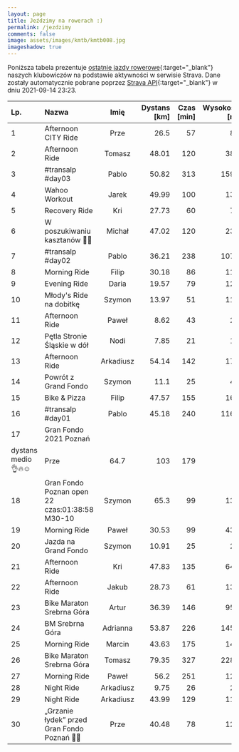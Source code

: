 ```yaml
---
layout: page
title: Jeździmy na rowerach :)
permalink: /jezdzimy
comments: false
image: assets/images/kmtb/kmtb008.jpg
imageshadow: true
---
```


Poniższa tabela prezentuje [ostatnie jazdy rowerowe](https://www.strava.com/clubs/336381){:target="_blank"} naszych klubowiczów na podstawie aktywności w serwisie Strava. Dane zostały automatycznie pobrane poprzez [Strava API](https://developers.strava.com/docs/reference/#api-Clubs-getClubActivitiesById){:target="_blank"} w dniu 2021-09-14 23:23.

Lp. | Nazwa | Imię | Dystans [km] | Czas [min] | Wysokość [m]
:--- | :--- | :---: | ---: | ---: | ---:
1|Afternoon CITY Ride|Prze|26.5|57|87
2|Afternoon Ride|Tomasz|48.01|120|385
3|#transalp #day03|Pablo|50.82|313|1596
4|Wahoo Workout|Jarek|49.99|100|132
5|Recovery Ride|Kri|27.73|60|76
6|W poszukiwaniu kasztanów 🌰🍂|Michał|47.02|120|235
7|#transalp #day02|Pablo|36.21|238|1070
8|Morning Ride|Filip|30.18|86|110
9|Evening Ride|Daria|19.57|79|121
10|Młody's Ride na dobitkę |Szymon|13.97|51|117
11|Afternoon Ride|Paweł|8.62|43|29
12|Pętla Stronie Śląskie w dół|Nodi|7.85|21|16
13|Afternoon Ride|Arkadiusz|54.14|142|172
14|Powrót z Grand Fondo|Szymon|11.1|25|47
15|Bike & Pizza|Filip|47.57|155|162
16|#transalp #day01|Pablo|45.18|240|1168
17|Gran Fondo 2021 Poznań
dystans medio 👌🔥☺️|Prze|64.7|103|179
18|Gran Fondo Poznan open 22  czas:01:38:58  M30-10|Szymon|65.3|99|136
19|Morning Ride |Paweł|30.53|99|433
20|Jazda na Grand Fondo|Szymon|10.91|25|29
21|Afternoon Ride|Kri|47.83|135|649
22|Afternoon Ride|Jakub|28.73|61|139
23|Bike Maraton Srebrna Góra|Artur|36.39|146|955
24|BM Srebrna Góra |Adrianna|53.87|226|1452
25|Morning Ride|Marcin|43.63|175|140
26|Bike Maraton Srebrna Góra|Tomasz|79.35|327|2287
27|Morning Ride |Paweł|56.2|251|125
28|Night Ride|Arkadiusz|9.75|26|27
29|Night Ride|Arkadiusz|43.99|129|113
30|„Grzanie łydek” przed Gran Fondo Poznań 🦵😉|Prze|40.48|78|126
